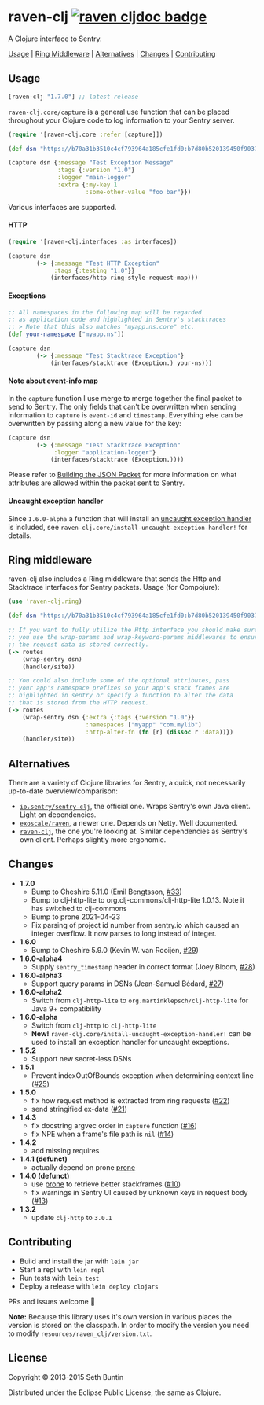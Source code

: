 # raven-clj [![raven cljdoc badge](https://cljdoc.xyz/badge/raven-clj)](https://cljdoc.xyz/d/raven-clj/raven-clj/CURRENT)

A Clojure interface to Sentry.

[Usage](#usage) | [Ring Middleware](#ring-middleware) | [Alternatives](#alternatives) | [Changes](#changes) | [Contributing](#contributing)

## Usage

[](dependency)
```clojure
[raven-clj "1.7.0"] ;; latest release
```
[](/dependency)

`raven-clj.core/capture` is a general use function that can be
placed throughout your Clojure code to log information to your Sentry
server.

```clojure
(require '[raven-clj.core :refer [capture]])

(def dsn "https://b70a31b3510c4cf793964a185cfe1fd0:b7d80b520139450f903720eb7991bf3d@example.com/1")

(capture dsn {:message "Test Exception Message"
              :tags {:version "1.0"}
              :logger "main-logger"
              :extra {:my-key 1
                      :some-other-value "foo bar"}})
```

Various interfaces are supported.

#### HTTP

```clojure
(require '[raven-clj.interfaces :as interfaces])

(capture dsn
        (-> {:message "Test HTTP Exception"
             :tags {:testing "1.0"}}
            (interfaces/http ring-style-request-map)))
```

#### Exceptions

```clojure
;; All namespaces in the following map will be regarded
;; as application code and highlighted in Sentry's stacktraces
;; > Note that this also matches "myapp.ns.core" etc.
(def your-namespace ["myapp.ns"])

(capture dsn
        (-> {:message "Test Stacktrace Exception"}
            (interfaces/stacktrace (Exception.) your-ns)))
```

#### Note about event-info map

In the `capture` function I use merge to merge together the final
packet to send to Sentry.  The only fields that can't be overwritten
when sending information to `capture` is `event-id` and `timestamp`.
Everything else can be overwritten by passing along a new value for
the key:

```clojure
(capture dsn
        (-> {:message "Test Stacktrace Exception"
             :logger "application-logger"}
            (interfaces/stacktrace (Exception.))))
```

Please refer to [Building the JSON Packet](https://docs.getsentry.com/hosted/clientdev/#building-the-json-packet) for more information on what
attributes are allowed within the packet sent to Sentry.

#### Uncaught exception handler

Since `1.6.0-alpha` a function that will install an [uncaught exception
handler](https://stuartsierra.com/2015/05/27/clojure-uncaught-exceptions)
is included, see `raven-clj.core/install-uncaught-exception-handler!` for details.

## Ring middleware

raven-clj also includes a Ring middleware that sends the Http and Stacktrace interfaces for Sentry packets.  Usage (for Compojure):

```clojure
(use 'raven-clj.ring)

(def dsn "https://b70a31b3510c4cf793964a185cfe1fd0:b7d80b520139450f903720eb7991bf3d@example.com/1")

;; If you want to fully utilize the Http interface you should make sure
;; you use the wrap-params and wrap-keyword-params middlewares to ensure
;; the request data is stored correctly.
(-> routes
    (wrap-sentry dsn)
    (handler/site))

;; You could also include some of the optional attributes, pass
;; your app's namespace prefixes so your app's stack frames are
;; highlighted in sentry or specify a function to alter the data
;; that is stored from the HTTP request.
(-> routes
    (wrap-sentry dsn {:extra {:tags {:version "1.0"}}
                      :namespaces ["myapp" "com.mylib"]
                      :http-alter-fn (fn [r] (dissoc r :data))})
    (handler/site))
```

## Alternatives

There are a variety of Clojure libraries for Sentry, a quick, not necessarily up-to-date overview/comparison:

- [`io.sentry/sentry-clj`](https://github.com/getsentry/sentry-clj), the official one. Wraps Sentry's own Java client. Light on dependencies.
- [`exoscale/raven`](https://github.com/exoscale/raven), a newer one. Depends on Netty. Well documented.
- [`raven-clj`](https://github.com/sethtrain/raven-clj/), the one you're looking at. Similar dependencies as Sentry's own client. Perhaps slightly more ergonomic.

## Changes

- **1.7.0**
    - Bump to Cheshire 5.11.0 (Emil Bengtsson, [#33](https://github.com/sethtrain/raven-clj/pull/33))
    - Bump to clj-http-lite to org.clj-commons/clj-http-lite 1.0.13. Note it has switched to clj-commons
    - Bump to prone 2021-04-23
    - Fix parsing of project id number from sentry.io which caused an integer overflow. It now parses to long instead of integer.
- **1.6.0**
    - Bump to Cheshire 5.9.0 (Kevin W. van Rooijen, [#29](https://github.com/sethtrain/raven-clj/pull/29))
- **1.6.0-alpha4**
    - Supply `sentry_timestamp` header in correct format (Joey Bloom, [#28](https://github.com/sethtrain/raven-clj/pull/28))
- **1.6.0-alpha3**
    - Support query params in DSNs (Jean-Samuel Bédard, [#27](https://github.com/sethtrain/raven-clj/pull/27))
- **1.6.0-alpha2**
    - Switch from `clj-http-lite` to `org.martinklepsch/clj-http-lite` for Java 9+ compatibility
- **1.6.0-alpha**
    - Switch from `clj-http` to `clj-http-lite`
    - **New!** `raven-clj.core/install-uncaught-exception-handler!` can be used to install an exception handler for uncaught exceptions.
- **1.5.2**
    - Support new secret-less DSNs
- **1.5.1**
    - Prevent indexOutOfBounds exception when determining context line ([#25](https://github.com/sethtrain/raven-clj/pull/25))
- **1.5.0**
    - fix how request method is extracted from ring requests ([#22](https://github.com/sethtrain/raven-clj/pull/22))
    - send stringified ex-data ([#21](https://github.com/sethtrain/raven-clj/pull/22))
- **1.4.3**
    - fix docstring argvec order in `capture` function ([#16](https://github.com/sethtrain/raven-clj/pull/16))
    - fix NPE when a frame's file path is `nil` ([#14](https://github.com/sethtrain/raven-clj/pull/14))
- **1.4.2**
    - add missing requires
- **1.4.1 (defunct)**
    - actually depend on prone [prone](https://github.com/magnars/prone)
- **1.4.0 (defunct)**
    - use [prone](https://github.com/magnars/prone) to retrieve better stackframes ([#10](https://github.com/sethtrain/raven-clj/pull/10))
    - fix warnings in Sentry UI caused by unknown keys in request body ([#13](https://github.com/sethtrain/raven-clj/pull/13))
- **1.3.2**
    - update `clj-http` to `3.0.1`

## Contributing

- Build and install the jar with `lein jar`
- Start a repl with `lein repl`
- Run tests with `lein test`
- Deploy a release with `lein deploy clojars`

PRs and issues welcome :tada:

**Note:** Because this library uses it's own version in various
places the version is stored on the classpath. In order to modify
the version you need to modify `resources/raven_clj/version.txt`.

## License

Copyright © 2013-2015 Seth Buntin

Distributed under the Eclipse Public License, the same as Clojure.
